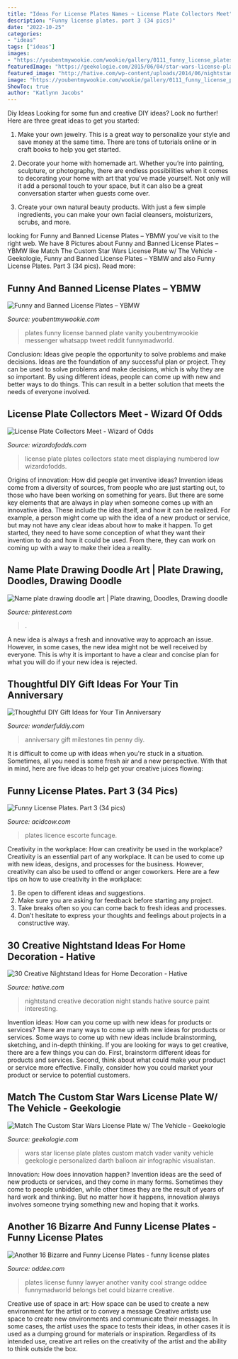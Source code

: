 ```yaml
---
title: "Ideas For License Plates Names ~ License Plate Collectors Meet"
description: "Funny license plates. part 3 (34 pics)"
date: "2022-10-25"
categories:
- "ideas"
tags: ["ideas"]
images:
- "https://youbentmywookie.com/wookie/gallery/0111_funny_license_plates/funny-plates_5.jpg"
featuredImage: "https://geekologie.com/2015/06/04/star-wars-license-plates.jpg"
featured_image: "http://hative.com/wp-content/uploads/2014/06/nightstand-ideas/26-creative-nightstand-ideas.jpg"
image: "https://youbentmywookie.com/wookie/gallery/0111_funny_license_plates/funny-plates_5.jpg"
ShowToc: true
author: "Katlynn Jacobs"
---
```



Diy Ideas
Looking for some fun and creative DIY ideas? Look no further! Here are three great ideas to get you started:
1. Make your own jewelry. This is a great way to personalize your style and save money at the same time. There are tons of tutorials online or in craft books to help you get started.

2. Decorate your home with homemade art. Whether you’re into painting, sculpture, or photography, there are endless possibilities when it comes to decorating your home with art that you’ve made yourself. Not only will it add a personal touch to your space, but it can also be a great conversation starter when guests come over.

3. Create your own natural beauty products. With just a few simple ingredients, you can make your own facial cleansers, moisturizers, scrubs, and more.

	

		
looking for Funny and Banned License Plates – YBMW you've visit to the right web. We have 8 Pictures about Funny and Banned License Plates – YBMW like Match The Custom Star Wars License Plate w/ The Vehicle - Geekologie, Funny and Banned License Plates – YBMW and also Funny License Plates. Part 3 (34 pics). Read more:
		
    
## Funny And Banned License Plates – YBMW

<img loading=lazy src="https://youbentmywookie.com/wookie/gallery/0111_funny_license_plates/funny-plates_5.jpg" onerror="this.onerror=null;this.src='https://tse3.mm.bing.net/th?id=OIP.u_cbsQs0IIC7NY4aOcDI0QHaJ4&amp;pid=15.1';" alt="Funny and Banned License Plates – YBMW">

_Source: youbentmywookie.com_

>plates funny license banned plate vanity youbentmywookie messenger whatsapp tweet reddit funnymadworld. 

	

Conclusion: Ideas give people the opportunity to solve problems and make decisions.
Ideas are the foundation of any successful plan or project. They can be used to solve problems and make decisions, which is why they are so important. By using different ideas, people can come up with new and better ways to do things. This can result in a better solution that meets the needs of everyone involved.

    
## License Plate Collectors Meet - Wizard Of Odds

<img loading=lazy src="http://wizardofodds.com/news/images/alpca/DSC_0028.JPG" onerror="this.onerror=null;this.src='https://tse2.mm.bing.net/th?id=OIP.xM__2EhhnusoxrYCcbyE5gHaLE&amp;pid=15.1';" alt="License Plate Collectors Meet - Wizard of Odds">

_Source: wizardofodds.com_

>license plate plates collectors state meet displaying numbered low wizardofodds. 

	

Origins of innovation: How did people get inventive ideas?
Invention ideas come from a diversity of sources, from people who are just starting out, to those who have been working on something for years. But there are some key elements that are always in play when someone comes up with an innovative idea. These include the idea itself, and how it can be realized. For example, a person might come up with the idea of a new product or service, but may not have any clear ideas about how to make it happen. To get started, they need to have some conception of what they want their invention to do and how it could be used. From there, they can work on coming up with a way to make their idea a reality.

    
## Name Plate Drawing Doodle Art | Plate Drawing, Doodles, Drawing Doodle

<img loading=lazy src="https://i.pinimg.com/736x/ab/42/b3/ab42b3379593bef542d77efd76adcf58--name-plates-doodle-art.jpg" onerror="this.onerror=null;this.src='https://tse4.mm.bing.net/th?id=OIP.W2lUezRGOxH47pZ3qIEUWwHaHa&amp;pid=15.1';" alt="Name plate drawing doodle art | Plate drawing, Doodles, Drawing doodle">

_Source: pinterest.com_

>. 

	

A new idea is always a fresh and innovative way to approach an issue. However, in some cases, the new idea might not be well received by everyone. This is why it is important to have a clear and concise plan for what you will do if your new idea is rejected.

    
## Thoughtful DIY Gift Ideas For Your Tin Anniversary

<img loading=lazy src="http://cdn.wonderfuldiy.com/wp-content/uploads/2016/03/Penny-milestones.jpg" onerror="this.onerror=null;this.src='https://tse2.mm.bing.net/th?id=OIP.qt32eKlfXI6XF4AHgc9kSAHaJ6&amp;pid=15.1';" alt="Thoughtful DIY Gift Ideas for Your Tin Anniversary">

_Source: wonderfuldiy.com_

>anniversary gift milestones tin penny diy. 

	

It is difficult to come up with ideas when you're stuck in a situation. Sometimes, all you need is some fresh air and a new perspective. With that in mind, here are five ideas to help get your creative juices flowing: 

    
## Funny License Plates. Part 3 (34 Pics)

<img loading=lazy src="https://cdn.acidcow.com/pics/20140303/hilarious_hicense_plates_13.jpg" onerror="this.onerror=null;this.src='https://tse3.mm.bing.net/th?id=OIP.85YZZn0Fd30RkAgKKmIRyAHaJ4&amp;pid=15.1';" alt="Funny License Plates. Part 3 (34 pics)">

_Source: acidcow.com_

>plates licence escorte funcage. 

	

Creativity in the workplace: How can creativity be used in the workplace?
Creativity is an essential part of any workplace. It can be used to come up with new ideas, designs, and processes for the business. However, creativity can also be used to offend or anger coworkers. Here are a few tips on how to use creativity in the workplace: 
1. Be open to different ideas and suggestions.
2. Make sure you are asking for feedback before starting any project. 
3. Take breaks often so you can come back to fresh ideas and processes. 
4. Don’t hesitate to express your thoughts and feelings about projects in a constructive way.

    
## 30 Creative Nightstand Ideas For Home Decoration - Hative

<img loading=lazy src="http://hative.com/wp-content/uploads/2014/06/nightstand-ideas/26-creative-nightstand-ideas.jpg" onerror="this.onerror=null;this.src='https://tse1.mm.bing.net/th?id=OIP.Kpn5D3Uffo6GMB_cUI4ZAAHaJ4&amp;pid=15.1';" alt="30 Creative Nightstand Ideas for Home Decoration - Hative">

_Source: hative.com_

>nightstand creative decoration night stands hative source paint interesting. 

	

Invention ideas: How can you come up with new ideas for products or services?
There are many ways to come up with new ideas for products or services. Some ways to come up with new ideas include brainstorming, sketching, and in-depth thinking. If you are looking for ways to get creative, there are a few things you can do. First, brainstorm different ideas for products and services. Second, think about what could make your product or service more effective. Finally, consider how you could market your product or service to potential customers.

    
## Match The Custom Star Wars License Plate W/ The Vehicle - Geekologie

<img loading=lazy src="https://geekologie.com/2015/06/04/star-wars-license-plates.jpg" onerror="this.onerror=null;this.src='https://tse3.mm.bing.net/th?id=OIP.k_6HXRi-KZ8PNgOeM5_WgQHaSK&amp;pid=15.1';" alt="Match The Custom Star Wars License Plate w/ The Vehicle - Geekologie">

_Source: geekologie.com_

>wars star license plate plates custom match vader vanity vehicle geekologie personalized darth balloon air infographic visualistan. 

	

Innovation: How does innovation happen?
Invention ideas are the seed of new products or services, and they come in many forms. Sometimes they come to people unbidden, while other times they are the result of years of hard work and thinking. But no matter how it happens, innovation always involves someone trying something new and hoping that it works.

    
## Another 16 Bizarre And Funny License Plates - Funny License Plates

<img loading=lazy src="https://www.oddee.com/wp-content/uploads/_media/imgs/articles2/a97054_g032_3-sue.jpg" onerror="this.onerror=null;this.src='https://tse2.mm.bing.net/th?id=OIP.Vy0OjUlVyr9mvG6H89w-jgHaGT&amp;pid=15.1';" alt="Another 16 Bizarre and Funny License Plates - funny license plates">

_Source: oddee.com_

>plates license funny lawyer another vanity cool strange oddee funnymadworld belongs bet could bizarre creative. 

	

Creative use of space in art: How space can be used to create a new environment for the artist or to convey a message
Creative artists use space to create new environments and communicate their messages. In some cases, the artist uses the space to tests their ideas, in other cases it is used as a dumping ground for materials or inspiration. Regardless of its intended use, creative art relies on the creativity of the artist and the ability to think outside the box.

